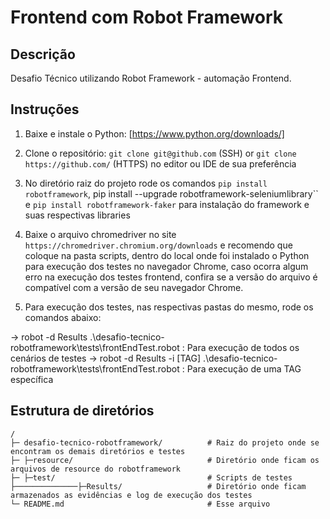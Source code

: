 # Frontend com Robot Framework

## Descrição
Desafio Técnico utilizando Robot Framework - automação Frontend.

## Instruções
1. Baixe e instale o Python: [https://www.python.org/downloads/]

2. Clone o repositório: `git clone git@github.com` (SSH) or `git clone https://github.com/` (HTTPS) no editor ou IDE de sua preferência

3. No diretório raiz do projeto rode os comandos `pip install robotframework`, pip install --upgrade robotframework-seleniumlibrary`` e `pip install robotframework-faker` para instalação do framework e suas respectivas libraries

4. Baixe o arquivo chromedriver no site `https://chromedriver.chromium.org/downloads` e recomendo que coloque na pasta scripts, dentro do local onde foi instalado o Python para execução dos testes no navegador Chrome, caso ocorra algum erro na execução dos testes frontend, confira se a versão do arquivo é compatível com a versão de seu navegador Chrome.

5. Para execução dos testes, nas respectivas pastas do mesmo, rode os comandos abaixo:

-> robot -d Results .\desafio-tecnico-robotframework\tests\frontEndTest.robot   : Para execução de todos os cenários de testes
-> robot -d Results -i [TAG] .\desafio-tecnico-robotframework\tests\frontEndTest.robot  : Para execução de uma TAG específica


## Estrutura de diretórios
```
/
├─ desafio-tecnico-robotframework/          # Raiz do projeto onde se encontram os demais diretórios e testes
├─ ├─resource/                              # Diretório onde ficam os arquivos de resource do robotframework
├─ ├─test/                                  # Scripts de testes
├──────────────├─Results/                   # Diretório onde ficam armazenados as evidências e log de execução dos testes
└─ README.md                                # Esse arquivo
```
